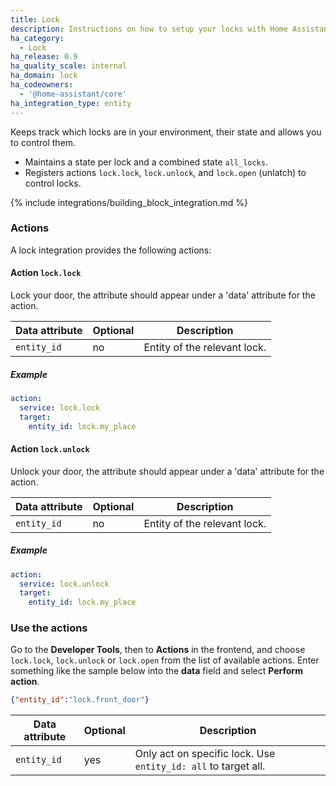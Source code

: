 ```yaml
---
title: Lock
description: Instructions on how to setup your locks with Home Assistant.
ha_category:
  - Lock
ha_release: 0.9
ha_quality_scale: internal
ha_domain: lock
ha_codeowners:
  - '@home-assistant/core'
ha_integration_type: entity
---
```


Keeps track which locks are in your environment, their state and allows you to control them.

- Maintains a state per lock and a combined state `all_locks`.
- Registers actions `lock.lock`, `lock.unlock`, and `lock.open` (unlatch) to control locks.

{% include integrations/building_block_integration.md %}

### Actions

A lock integration provides the following actions:

#### Action `lock.lock` 

Lock your door, the attribute should appear under a 'data' attribute for the action.

| Data attribute | Optional | Description                  |
| ---------------------- | -------- | ---------------------------- |
| `entity_id`            | no       | Entity of the relevant lock. |

##### Example

```yaml
action:
  service: lock.lock
  target:
    entity_id: lock.my_place
```

#### Action `lock.unlock` 

Unlock your door, the attribute should appear under a 'data' attribute for the action.

| Data attribute | Optional | Description                  |
| ---------------------- | -------- | ---------------------------- |
| `entity_id`            | no       | Entity of the relevant lock. |

##### Example

```yaml
action:
  service: lock.unlock
  target:
    entity_id: lock.my_place
```

### Use the actions

Go to the **Developer Tools**, then to **Actions** in the frontend, and choose `lock.lock`, `lock.unlock` or `lock.open` from the list of available actions. Enter something like the sample below into the **data** field and select **Perform action**.

```json
{"entity_id":"lock.front_door"}
```

| Data attribute | Optional | Description                                                    |
| ---------------------- | -------- | -------------------------------------------------------------- |
| `entity_id`            | yes      | Only act on specific lock. Use `entity_id: all` to target all. |
